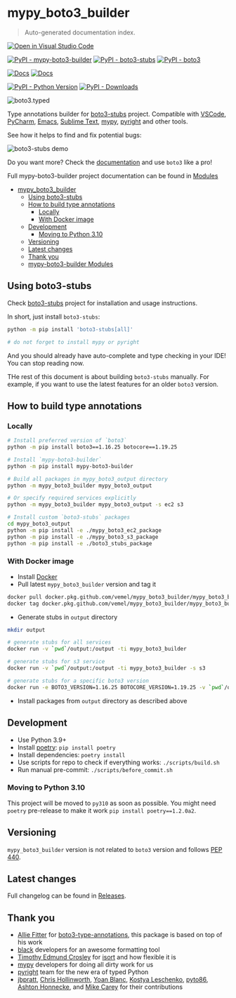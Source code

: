 # mypy_boto3_builder

> Auto-generated documentation index.

[![Open in Visual Studio Code](https://open.vscode.dev/badges/open-in-vscode.svg)](https://open.vscode.dev/vemel/mypy_boto3_builder)

[![PyPI - mypy-boto3-builder](https://img.shields.io/pypi/v/mypy-boto3-builder.svg?color=blue&label=mypy-boto3-builder)](https://pypi.org/project/mypy-boto3-builder)
[![PyPI - boto3-stubs](https://img.shields.io/pypi/v/boto3-stubs.svg?color=blue&label=boto3-stubs)](https://pypi.org/project/boto3-stubs)
[![PyPI - boto3](https://img.shields.io/pypi/v/boto3.svg?color=blue&label=boto3)](https://pypi.org/project/boto3)

[![Docs](https://img.shields.io/readthedocs/mypy-boto3-builder.svg?color=blue&label=boto3-stubs%20docs)](https://vemel.github.io/boto3_stubs_docs/)
[![Docs](https://img.shields.io/readthedocs/mypy-boto3-builder.svg?color=blue&label=Builder%20docs)](https://mypy-boto3-builder.readthedocs.io/)

[![PyPI - Python Version](https://img.shields.io/pypi/pyversions/boto3-stubs.svg?color=blue)](https://pypi.org/project/boto3-stubs)
[![PyPI - Downloads](https://img.shields.io/pypi/dw/boto3-stubs?color=blue)](https://pypistats.org/packages/boto3-stubs)

![boto3.typed](https://raw.githubusercontent.com/vemel/mypy_boto3_builder/master/logo.png)

Type annotations builder for [boto3-stubs](https://pypi.org/project/boto3-stubs/) project. Compatible with
[VSCode](https://code.visualstudio.com/),
[PyCharm](https://www.jetbrains.com/pycharm/),
[Emacs](https://www.gnu.org/software/emacs/),
[Sublime Text](https://www.sublimetext.com/),
[mypy](https://github.com/python/mypy),
[pyright](https://github.com/microsoft/pyright)
and other tools.

See how it helps to find and fix potential bugs:

![boto3-stubs demo](https://raw.githubusercontent.com/vemel/mypy_boto3_builder/master/demo.gif)

Do you want more? Check the [documentation](https://vemel.github.io/boto3_stubs_docs/) and use `boto3` like a pro!

Full mypy-boto3-builder project documentation can be found in [Modules](MODULES.md#mypy-boto3-builder-modules)

- [mypy_boto3_builder](#mypy_boto3_builder)
  - [Using boto3-stubs](#using-boto3-stubs)
  - [How to build type annotations](#how-to-build-type-annotations)
    - [Locally](#locally)
    - [With Docker image](#with-docker-image)
  - [Development](#development)
    - [Moving to Python 3.10](#moving-to-python-310)
  - [Versioning](#versioning)
  - [Latest changes](#latest-changes)
  - [Thank you](#thank-you)
  - [mypy-boto3-builder Modules](MODULES.md#mypy-boto3-builder-modules)

## Using boto3-stubs

Check [boto3-stubs](https://pypi.org/project/boto3-stubs/) project for installation
and usage instructions.

In short, just install `boto3-stubs`:

```bash
python -m pip install 'boto3-stubs[all]'

# do not forget to install mypy or pyright
```

And you should already have auto-complete and type checking in your IDE! You can stop reading now.

THe rest of this document is about building `boto3-stubs` manually. For example, if you want to
use the latest features for an older `boto3` version.

## How to build type annotations

### Locally

```bash
# Install preferred version of `boto3`
python -m pip install boto3==1.16.25 botocore==1.19.25

# Install `mypy-boto3-builder`
python -m pip install mypy-boto3-builder

# Build all packages in mypy_boto3_output directory
python -m mypy_boto3_builder mypy_boto3_output

# Or specify required services explicitly
python -m mypy_boto3_builder mypy_boto3_output -s ec2 s3

# Install custom `boto3-stubs` packages
cd mypy_boto3_output
python -m pip install -e ./mypy_boto3_ec2_package
python -m pip install -e ./mypy_boto3_s3_package
python -m pip install -e ./boto3_stubs_package
```

### With Docker image

- Install [Docker](https://docs.docker.com/install/)
- Pull latest `mypy_boto3_builder` version and tag it

```bash
docker pull docker.pkg.github.com/vemel/mypy_boto3_builder/mypy_boto3_builder_stable:latest
docker tag docker.pkg.github.com/vemel/mypy_boto3_builder/mypy_boto3_builder_stable:latest mypy_boto3_builder
```

- Generate stubs in `output` directory

```bash
mkdir output

# generate stubs for all services
docker run -v `pwd`/output:/output -ti mypy_boto3_builder

# generate stubs for s3 service
docker run -v `pwd`/output:/output -ti mypy_boto3_builder -s s3

# generate stubs for a specific boto3 version
docker run -e BOTO3_VERSION=1.16.25 BOTOCORE_VERSION=1.19.25 -v `pwd`/output:/output -ti mypy_boto3_builder
```

- Install packages from `output` directory as described above

## Development

- Use Python 3.9+
- Install [poetry](https://python-poetry.org/): `pip install poetry`
- Install dependencies: `poetry install`
- Use scripts for repo to check if everything works: `./scripts/build.sh`
- Run manual pre-commit: `./scripts/before_commit.sh`

### Moving to Python 3.10

This project will be moved to `py310` as soon as possible. You might need `poetry`
pre-release to make it work `pip install poetry==1.2.0a2`.

## Versioning

`mypy_boto3_builder` version is not related to `boto3` version and follows
[PEP 440](https://www.python.org/dev/peps/pep-0440/).

## Latest changes

Full changelog can be found in [Releases](https://github.com/vemel/mypy_boto3_builder/releases).

## Thank you

- [Allie Fitter](https://github.com/alliefitter) for
  [boto3-type-annotations](https://pypi.org/project/boto3-type-annotations/),
  this package is based on top of his work
- [black](https://github.com/psf/black) developers for an awesome formatting tool
- [Timothy Edmund Crosley](https://github.com/timothycrosley) for
  [isort](https://github.com/PyCQA/isort) and how flexible it is
- [mypy](https://github.com/python/mypy) developers for doing all dirty work for us
- [pyright](https://github.com/microsoft/pyright) team for the new era of typed Python
- [jbpratt](https://github.com/jbpratt),
  [Chris Hollinworth](https://github.com/chrishollinworth),
  [Yoan Blanc](https://github.com/greut),
  [Kostya Leschenko](https://github.com/kleschenko),
  [pyto86](https://github.com/pyto86pri),
  [Ashton Honnecke](https://github.com/ahonnecke),
  and [Mike Carey](https://github.com/mike-carey)
  for their contributions

